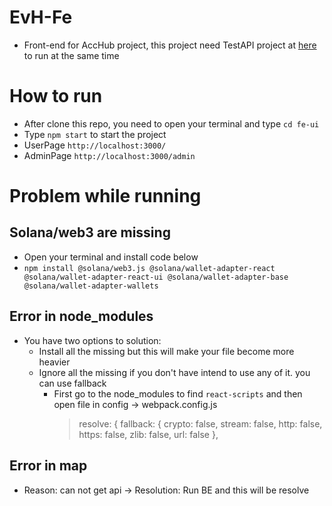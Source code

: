 # EvH-Fe
* Front-end for AccHub project, this project need TestAPI project at [here](https://github.com/datkala12/AccHub) to run at the same time

# How to run
* After clone this repo, you need to open your terminal and type `cd fe-ui`
* Type `npm start` to start the project
* UserPage `http://localhost:3000/`
* AdminPage `http://localhost:3000/admin`

# Problem while running

## Solana/web3 are missing
* Open your terminal and install code below
* `npm install @solana/web3.js @solana/wallet-adapter-react @solana/wallet-adapter-react-ui @solana/wallet-adapter-base @solana/wallet-adapter-wallets`
## Error in node_modules
* You have two options to solution:
  - Install all the missing but this will make your file become more heavier
  - Ignore all the missing if you don't have intend to use any of it. you can use fallback
    - First go to the node_modules to find `react-scripts` and then open file in config -> webpack.config.js 
      > resolve: {
      > fallback: {
      >  crypto: false,
      >  stream: false,
      >  http: false,
      >  https: false,
      >   zlib: false,
      >   url: false
      > },
## Error in map
* Reason: can not get api -> Resolution: Run BE and this will be resolve

